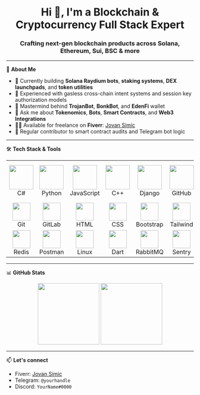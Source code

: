 <h1 align="center">Hi 👋, I'm a Blockchain & Cryptocurrency Full Stack Expert</h1>
<h3 align="center">Crafting next-gen blockchain products across Solana, Ethereum, Sui, BSC & more</h3>

---

🚀 **About Me**

- 🔭 Currently building **Solana Raydium bots**, **staking systems**, **DEX launchpads**, and **token utilities**
- 🌱 Experienced with gasless cross-chain intent systems and session key authorization models
- 🧠 Mastermind behind **TrojanBot**, **BonkBot**, and **EdenFi** wallet
- 💬 Ask me about **Tokenomics**, **Bots**, **Smart Contracts**, and **Web3 Integrations**
- 🧑‍💻 Available for freelance on **Fiverr**: [Jovan Simic](https://www.fiverr.com/jovansimic)
- 📝 Regular contributor to smart contract audits and Telegram bot logic

---

🛠️ **Tech Stack & Tools**

<table>
  <tr>
    <td align="center" width="96"><img src="https://techstack-generator.vercel.app/csharp-icon.svg" width="65"/><br>C#</td>
    <td align="center" width="96"><img src="https://techstack-generator.vercel.app/python-icon.svg" width="65"/><br>Python</td>
    <td align="center" width="96"><img src="https://techstack-generator.vercel.app/js-icon.svg" width="65"/><br>JavaScript</td>
    <td align="center" width="96"><img src="https://techstack-generator.vercel.app/cpp-icon.svg" width="65"/><br>C++</td>
    <td align="center" width="96"><img src="https://techstack-generator.vercel.app/django-icon.svg" width="65"/><br>Django</td>
    <td align="center" width="96"><img src="https://techstack-generator.vercel.app/github-icon.svg" width="65"/><br>GitHub</td>
    <td align="center" width="96"><img src="https://techstack-generator.vercel.app/restapi-icon.svg" width="65"/><br>REST API</td>
    <td align="center" width="96"><img src="https://techstack-generator.vercel.app/docker-icon.svg" width="65"/><br>Docker</td>
    <td align="center" width="96"><img src="https://techstack-generator.vercel.app/nginx-icon.svg" width="50"/><br>Nginx</td>
  </tr>
  <tr>
    <td align="center" width="96"><img src="https://skillicons.dev/icons?i=git" width="48"/><br>Git</td>
    <td align="center" width="96"><img src="https://skillicons.dev/icons?i=gitlab" width="48"/><br>GitLab</td>
    <td align="center" width="96"><img src="https://skillicons.dev/icons?i=html" width="48"/><br>HTML</td>
    <td align="center" width="96"><img src="https://skillicons.dev/icons?i=css" width="48"/><br>CSS</td>
    <td align="center" width="96"><img src="https://skillicons.dev/icons?i=bootstrap" width="48"/><br>Bootstrap</td>
    <td align="center" width="96"><img src="https://skillicons.dev/icons?i=tailwind" width="48"/><br>Tailwind</td>
    <td align="center" width="96"><img src="https://skillicons.dev/icons?i=jquery" width="48"/><br>JQuery</td>
    <td align="center" width="96"><img src="https://skillicons.dev/icons?i=postgres" width="48"/><br>PostgreSQL</td>
    <td align="center" width="96"><img src="https://skillicons.dev/icons?i=dotnet" width="48"/><br>ASP.NET</td>
  </tr>
  <tr>
    <td align="center" width="96"><img src="https://skillicons.dev/icons?i=redis" width="48"/><br>Redis</td>
    <td align="center" width="96"><img src="https://skillicons.dev/icons?i=postman" width="48"/><br>Postman</td>
    <td align="center" width="96"><img src="https://skillicons.dev/icons?i=linux" width="48"/><br>Linux</td>
    <td align="center" width="96"><img src="https://skillicons.dev/icons?i=dart" width="48"/><br>Dart</td>
    <td align="center" width="96"><img src="https://skillicons.dev/icons?i=rabbitmq" width="48"/><br>RabbitMQ</td>
    <td align="center" width="96"><img src="https://skillicons.dev/icons?i=sentry" width="48"/><br>Sentry</td>
    <td align="center" width="96"><img src="https://upload.wikimedia.org/wikipedia/commons/1/19/Celery_logo.png" width="48"/><br>Celery</td>
    <td align="center" width="96"><img src="https://docusaurus.io/img/docusaurus_keytar.svg" width="48"/><br>Docusaurus</td>
    <td align="center" width="96"><img src="https://bruhin.software/img/logos/pytest.svg" width="40"/><br>Pytest</td>
  </tr>
</table>

---

📊 **GitHub Stats**
  
<p align="center">
  <img src="https://github-readme-stats.vercel.app/api?username=YOUR_USERNAME&show_icons=true&theme=github_dark" height="165">
  <img src="https://github-readme-stats.vercel.app/api/top-langs/?username=YOUR_USERNAME&layout=compact&theme=github_dark" height="165">
</p>

---

📫 **Let's connect**

- Fiverr: [Jovan Simic](https://www.fiverr.com/jovansimic)
- Telegram: `@yourhandle`
- Discord: `YourName#0000`
